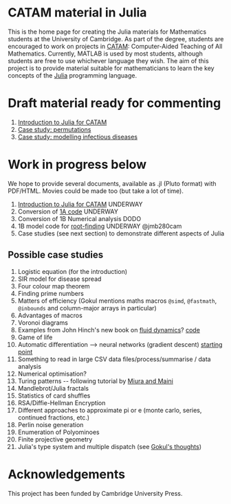 # CATAM material in Julia

This is the home page for creating the Julia materials for Mathematics
students at the University of Cambridge.  As part of the degree,
students are encouraged to work on projects in
[CATAM](https://www.maths.cam.ac.uk/undergrad/catam/computer-aided-teaching-all-mathematics-catam):
Computer-Aided Teaching of All Mathematics.  Currently, MATLAB is used
by most students, although students are free to use whichever language
they wish.  The aim of this project is to provide material suitable
for mathematicians to learn the key concepts of the
[Julia](https://julialang.org) programming language.



# Draft material ready for commenting

1. [Introduction to Julia for CATAM](https://sje30.github.io/catam-julia/intro/julia-manual.html)
2. [Case study: permutations](https://sje30.github.io/catam-julia/casestudies/Permutations/Permutations.html)
3. [Case study: modelling infectious diseases](https://sje30.github.io/catam-julia/casestudies/Modelling%20infectious%20diseases/Modelling%20infectious%20diseases.html)

# Work in progress below


We hope to provide several documents, available as .jl (Pluto format)
with PDF/HTML.  Movies could be made too (but take a lot of time).

1. [Introduction to Julia for CATAM](intro/README.md) UNDERWAY
2. Conversion of [1A code](1a/README.md) UNDERWAY
3. Conversion of 1B Numerical analysis DODO
4. 1B model code for
   [root-finding](https://www.maths.cam.ac.uk/undergrad/catam/files/0pt1.pdf) UNDERWAY @jmb280cam
5. Case studies (see next section) to demonstrate different aspects of Julia

## Possible case studies

1. Logistic equation (for the introduction)
2. SIR model for disease spread
3. Four colour map theorem
4. Finding prime numbers
5. Matters of efficiency (Gokul mentions maths macros `@simd`, `@fastmath`, `@inbounds` and column-major arrays in particular)
6. Advantages of macros
7. Voronoi diagrams
8. Examples from John Hinch's new book on [fluid dynamics](https://www.cambridge.org/gb/academic/subjects/mathematics/fluid-dynamics-and-solid-mechanics/think-you-compute-prelude-computational-fluid-dynamics?format=PB)?  [code](https://www.damtp.cam.ac.uk/user/hinch/teaching/CMIFM_Handouts/)
9. Game of life
10. Automatic differentiation --> neural networks (gradient descent) [starting point](https://www.youtube.com/watch?v=vAp6nUMrKYg)
11. Something to read in large CSV data files/process/summarise / data analysis
12. Numerical optimisation?
13. Turing patterns -- following tutorial by [Miura and Maini](https://paperpile.com/app/p/56e34cfe-cb76-07bd-ae2d-49dd9faad3b9)
14. Mandlebrot/Julia fractals
15. Statistics of card shuffles
16. RSA/Diffie-Hellman Encryption
17. Different approaches to approximate pi or e (monte carlo, series, continued fractions, etc.)
18. Perlin noise generation
19. Enumeration of Polyominoes
20. Finite projective geometry
21. Julia's type system and multiple dispatch (see [Gokul's thoughts](https://github.com/sje30/catam-julia/issues/4))

# Acknowledgements

This project has been funded by Cambridge University Press.
